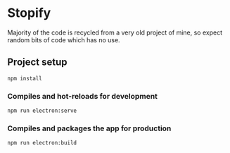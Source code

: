 # Stopify

Majority of the code is recycled from a very old project of mine, so expect random bits of code which has no use.

## Project setup

```
npm install
```

### Compiles and hot-reloads for development

```
npm run electron:serve
```

### Compiles and packages the app for production

```
npm run electron:build
```
